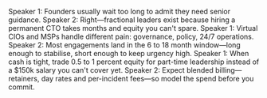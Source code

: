 Speaker 1: Founders usually wait too long to admit they need senior guidance.
Speaker 2: Right—fractional leaders exist because hiring a permanent CTO takes months and equity you can't spare.
Speaker 1: Virtual CIOs and MSPs handle different pain: governance, policy, 24/7 operations.
Speaker 2: Most engagements land in the 6 to 18 month window—long enough to stabilise, short enough to keep urgency high.
Speaker 1: When cash is tight, trade 0.5 to 1 percent equity for part-time leadership instead of a $150k salary you can't cover yet.
Speaker 2: Expect blended billing—retainers, day rates and per-incident fees—so model the spend before you commit.
